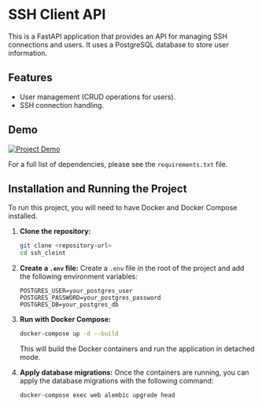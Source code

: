 # SSH Client API

This is a FastAPI application that provides an API for managing SSH connections and users. It uses a PostgreSQL database to store user information.

## Features

*   User management (CRUD operations for users).
*   SSH connection handling.

## Demo

[![Project Demo](https://github.com/user-attachments/assets/bda99407-0431-49ca-98c0-c7b5b4dc6380)](https://github.com/user-attachments/assets/bda99407-0431-49ca-98c0-c7b5b4dc6380)


For a full list of dependencies, please see the `requirements.txt` file.

## Installation and Running the Project

To run this project, you will need to have Docker and Docker Compose installed.

1.  **Clone the repository:**
    ```bash
    git clone <repository-url>
    cd ssh_cleint
    ```

2.  **Create a `.env` file:**
    Create a `.env` file in the root of the project and add the following environment variables:
    ```
    POSTGRES_USER=your_postgres_user
    POSTGRES_PASSWORD=your_postgres_password
    POSTGRES_DB=your_postgres_db
    ```

3.  **Run with Docker Compose:**
    ```bash
    docker-compose up -d --build
    ```
    This will build the Docker containers and run the application in detached mode.

4.  **Apply database migrations:**
    Once the containers are running, you can apply the database migrations with the following command:
    ```bash
    docker-compose exec web alembic upgrade head
    ```

